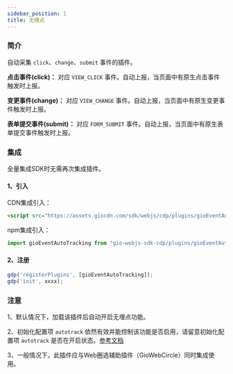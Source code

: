 ```yaml
---
sidebar_position: 1
title: 无埋点
---
```


### 简介

自动采集 `click`、`change`、`submit` 事件的插件。

**点击事件(click)：** 对应 `VIEW_CLICK` 事件。自动上报，当页面中有原生点击事件触发时上报。

**变更事件(change)：** 对应 `VIEW_CHANGE` 事件。自动上报，当页面中有原生变更事件触发时上报。

**表单提交事件(submit)：** 对应 `FORM_SUBMIT` 事件。自动上报，当页面中有原生表单提交事件触发时上报。

### 集成

全量集成SDK时无需再次集成插件。

#### 1、引入

CDN集成引入：

```html
<script src="https://assets.giocdn.com/sdk/webjs/cdp/plugins/gioEventAutoTracking.js"></script>
```

npm集成引入：

```js
import gioEventAutoTracking from "gio-webjs-sdk-cdp/plugins/gioEventAutoTracking.js"
```

#### 2、注册

```js
gdp('registerPlugins', [gioEventAutoTracking]);
gdp('init', xxxx);
```

### 注意

1、默认情况下，加载该插件后自动开启无埋点功能。

2、初始化配置项 `autotrack` 依然有效并能控制该功能是否启用，请留意初始化配置项 `autotrack` 是否在开启状态。[参考文档](/docs/webjs/3.8/initSettings#autotrack)

3、一般情况下，此插件应与Web圈选辅助插件（GioWebCircle）同时集成使用。

